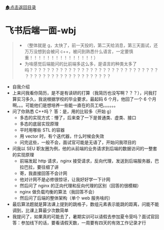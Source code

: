 [:derelict_house:点击返回目录](../README.md)

# 飞书后端一面-wbj

> - （整体就是 g，太快了，前一天投的，第二天给消息，第三天面试，还万万没想到会被问 c++，被问到熟悉什么语言，一定要慎重！！！！！！！！！！！！！！！）
> - 为啥感觉后端能问的比前端多这么多，是语言的种类太多了吗？？？？？？？？？？？？？？？？？？？？？？？？？？？？？？？？？？？？？？？？？？？？？？？？？？

- 自我介绍
- 上来问我看你简历，是不是有读研的打算（我简历也没写啊？？？），问我打算实习多久，我说根据学校的毕业要求，最起码 6 个月，他回了一个 6 个月啊。。。可能他们是想培养一些能一直在的员工吧。。。。。。
- 问了你熟悉 C++吗？ 答：是，用的比较多（开始 g）
  - 多态的实现方式：懵了，后来查了一下是普通类、虚类、接口
  - 多态的底层实现原理
  - 平时用哪些 STL 的容器
  - 用 vector 时，有个迭代器，什么时候会失效
  - 问完这些，一般不会，面试官可能是无语了，开始问我项目的
- 问我以 SEU 职友圈为例，他的从前端的业务请求到后端的数据访问的一整套的实现原理
  - 前端发起 http 请求，nginx 接受请求，反向代理，发送到后端服务器，巴拉巴拉，要往细了讲
  - 寄，我直接回答不会计网
  - 他对计网不是必修很惊讶，让我好好学一下计网
  - 然后问了 nginx 的正向代理和反向代理的区别（回答的很模糊）
  - nginx 做负载均衡的算法（我回答不会）
  - 然后问了后端的整体架构（单个 web 服务啥的）
- 最后算法题就是算法课上提到的跳格子，数组元素表示能跳的距离，问能不能调到，比课上算最少次数简单
- 我提问了，如果真的可能去了，暑期实训可以请假去参加夏令营吗？面试官回答：参加线下的话，要看请假天数，一周要有四天的有效工作记录才行

